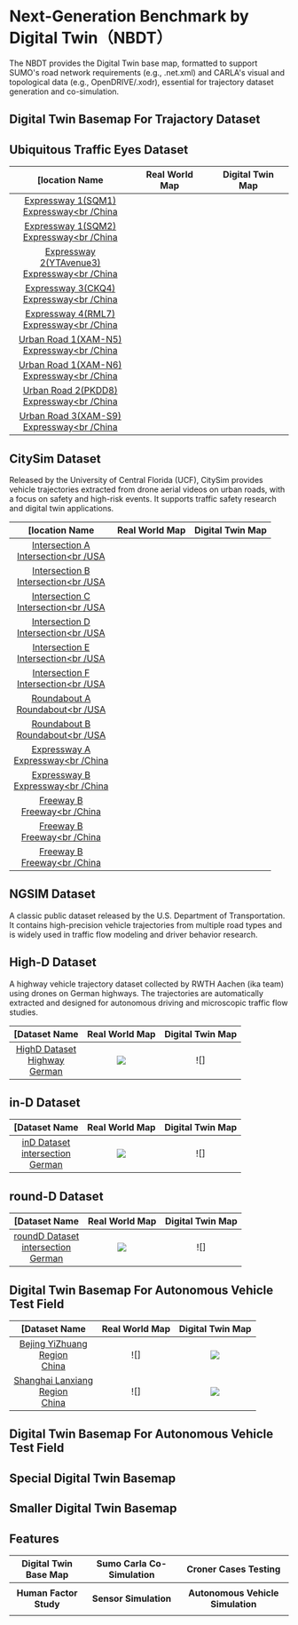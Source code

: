 # Next-Generation Benchmark by Digital Twin（NBDT）
The NBDT provides the Digital Twin base map, formatted to support SUMO's road network requirements (e.g., .net.xml) and CARLA's visual and topological data (e.g., OpenDRIVE/.xodr), essential for trajectory dataset generation and co-simulation.

## Digital Twin Basemap For Trajactory Dataset

## Ubiquitous Traffic Eyes Dataset

[location Name   |    Real World Map |   Digital Twin Map   
:-------------------------:|:-------------------------:|:-------------------------:
[ Expressway 1(SQM1) <br />Expressway<br /China <br/>](http://seutraffic.com/)    |   ![]()   |  ![]()   
[ Expressway 1(SQM2) <br />Expressway<br /China <br/>](http://seutraffic.com/)    |   ![]()   |  ![]()   
[ Expressway 2(YTAvenue3) <br />Expressway<br /China <br/>](http://seutraffic.com/)    |   ![]()   |  ![]()   
[ Expressway 3(CKQ4) <br />Expressway<br /China <br/>](http://seutraffic.com/)    |   ![]()   |  ![]()   
[Expressway 4(RML7) <br />Expressway<br /China <br/>](http://seutraffic.com/)    |   ![]()   |  ![]()   
[Urban Road 1(XAM-N5)<br />Expressway<br /China <br/>](http://seutraffic.com/)    |   ![]()   |  ![]()   
[Urban Road 1(XAM-N6) <br />Expressway<br /China <br/>](http://seutraffic.com/)    |   ![]()   |  ![]()   
[Urban Road 2(PKDD8) <br />Expressway<br /China <br/>](http://seutraffic.com/)    |   ![]()   |  ![]()   
[Urban Road 3(XAM-S9) <br />Expressway<br /China <br/>](http://seutraffic.com/)    |   ![]()   |  ![]()   

## CitySim Dataset

Released by the University of Central Florida (UCF), CitySim provides vehicle trajectories extracted from drone aerial videos on urban roads, with a focus on safety and high-risk events. It supports traffic safety research and digital twin applications.

[location Name   |    Real World Map |   Digital Twin Map   
:-------------------------:|:-------------------------:|:-------------------------:
[ Intersection A <br />Intersection<br /USA <br/>](https://github.com/UCF-SST-Lab/UCF-SST-CitySim1-Dataset)    |   ![]()   |  ![]()   
[ Intersection B <br />Intersection<br /USA <br/>](https://github.com/UCF-SST-Lab/UCF-SST-CitySim1-Dataset)    |   ![]()   |  ![]()   
[ Intersection C <br />Intersection<br /USA <br/>](https://github.com/UCF-SST-Lab/UCF-SST-CitySim1-Dataset)    |   ![]()   |  ![]()   
[ Intersection D <br />Intersection<br /USA <br/>](https://github.com/UCF-SST-Lab/UCF-SST-CitySim1-Dataset)    |   ![]()   |  ![]()   
[ Intersection E <br />Intersection<br /USA <br/>](https://github.com/UCF-SST-Lab/UCF-SST-CitySim1-Dataset)    |   ![]()   |  ![]()   
[ Intersection F <br />Intersection<br /USA <br/>](https://github.com/UCF-SST-Lab/UCF-SST-CitySim1-Dataset)    |   ![]()   |  ![]()   
[ Roundabout A <br />Roundabout<br /USA <br/>](https://github.com/UCF-SST-Lab/UCF-SST-CitySim1-Dataset)    |   ![]()   |  ![]()   
[ Roundabout B  <br />Roundabout<br /USA <br/>](https://github.com/UCF-SST-Lab/UCF-SST-CitySim1-Dataset)    |   ![]()   |  ![]()   
[ Expressway A <br />Expressway<br /China <br/>](https://github.com/UCF-SST-Lab/UCF-SST-CitySim1-Dataset)    |   ![]()   |  ![]()   
[ Expressway B  <br />Expressway<br /China <br/>](https://github.com/UCF-SST-Lab/UCF-SST-CitySim1-Dataset)    |   ![]()   |  ![]()   
[ Freeway B  <br />Freeway<br /China <br/>](https://github.com/UCF-SST-Lab/UCF-SST-CitySim1-Dataset)    |   ![]()   |  ![]()   
[ Freeway B  <br />Freeway<br /China <br/>](https://github.com/UCF-SST-Lab/UCF-SST-CitySim1-Dataset)    |   ![]()   |  ![]()   
[ Freeway B  <br />Freeway<br /China <br/>](https://github.com/UCF-SST-Lab/UCF-SST-CitySim1-Dataset)    |   ![]()   |  ![]()   




## NGSIM Dataset

A classic public dataset released by the U.S. Department of Transportation. It contains high-precision vehicle trajectories from multiple road types and is widely used in traffic flow modeling and driver behavior research.



## High-D Dataset

A highway vehicle trajectory dataset collected by RWTH Aachen (ika team) using drones on German highways. The trajectories are automatically extracted and designed for autonomous driving and microscopic traffic flow studies.

[Dataset Name   |    Real World Map |   Digital Twin Map   
:-------------------------:|:-------------------------:|:-------------------------:
[ HighD Dataset <br />Highway<br />German<br/>](https://levelxdata.com/highd-dataset/)    |  ![](https://github.com/ZhilingResearch/NBDT/main/asset/MainPage/highD.png)   |  ![]


## in-D Dataset

[Dataset Name   |    Real World Map |   Digital Twin Map   
:-------------------------:|:-------------------------:|:-------------------------:
[ inD Dataset <br />intersection<br />German<br/>](https://levelxdata.com/ind-dataset/)    |  ![](https://github.com/ZhilingResearch/NBDT/main/asset/MainPage/inD.png)   |  ![]


## round-D Dataset

[Dataset Name   |    Real World Map |   Digital Twin Map   
:-------------------------:|:-------------------------:|:-------------------------:
[ roundD Dataset <br />intersection<br />German<br/>](https://levelxdata.com/roundd-dataset/)    |  ![](https://github.com/ZhilingResearch/NBDT/main/asset/MainPage/roundD.png)   |  ![]





## Digital Twin Basemap For Autonomous Vehicle Test Field
[Dataset Name   |    Real World Map |   Digital Twin Map   
:-------------------------:|:-------------------------:|:-------------------------:
[ Bejing YiZhuang <br />Region<br />China<br/>](https://github.com/ZhilingResearch/NBDT/main/asset/MainPage/bjyz.png)   |  ![] |  ![](https://github.com/ZhilingResearch/NBDT/main/asset/MainPage/bjyz.png)   
[ Shanghai Lanxiang <br />Region<br />China<br/>](https://github.com/ZhilingResearch/NBDT/main/asset/MainPage/shlx.png)   |  ![] |  ![](https://github.com/ZhilingResearch/NBDT/main/asset/MainPage/bjyz.png)   

## Digital Twin Basemap For Autonomous Vehicle Test Field


## Special Digital Twin Basemap



## Smaller Digital Twin Basemap


## Features
Digital Twin Base Map      | Sumo Carla Co-Simulation           |  Croner Cases Testing
:-------------------------:|:-------------------------:|:-------------------------:
![]() | ![]() |![]() 
 **Human Factor Study**   | **Sensor Simulation** | **Autonomous Vehicle Simulation**    
![]() | ![]() | ![]() 


